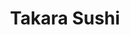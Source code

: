 ---
layout: place
title: "Takara Sushi"
permalink: /oregon/portland/takara-sushi.html
stateAbbr: OR
stateName: Oregon
cityName: Portland
place_id: ChIJgS4FZgCnlVQRqc6KG8XtQaE
photos:
  - name: >-
      places/ChIJgS4FZgCnlVQRqc6KG8XtQaE/photos/AUy1YQ15yKrV0hyMWjMaM-KpHiFOYN-GMOMgura_3tTu69zNv6MPgveNWDZcuCygNzSE-As_b1mmISEz2fb818-uUAcQr2RefAm0_5ciPB7um7odoLhhcoubAkYkXGyAb6papO_9Ce1j85JQaEP5h6wTnqwirtySxMdmilmU6bsJkFxE5Y9hmP0JbNaNI5uCJbFFGDR1aMWuYgr0yrUgEKSKzWq9Pq5FYMDjAYVdEH1ypEIrPjlb_1lpR1oTLaX_MTTZmcXhMCOkpfHJm3--mT1v40tKqKhm3FUTDzyGKOqyuctNZK-ZSs2n6aW08kGYUoYCgSLughPBJ5BfljzrGGF8wCmXo-3WqJZvmRts_mxvkabGDAvlJdPfpybN0X99oTAUsIDOnS3899UB3uTDs4JaQiJdT8MZhY3kTQg3TPjTvVaNVA
    widthPx: 4000
    heightPx: 3000
    authorAttributions:
      - displayName: Brian K
        uri: https://maps.google.com/maps/contrib/104774727500009551816
        photoUri: >-
          https://lh3.googleusercontent.com/a-/ALV-UjXbYBxT_L0Xz3kv0q_gRvldf4vz1Kn5Ibp6RBzIObswNWmG1ruD=s100-p-k-no-mo
    flagContentUri: >-
      https://www.google.com/local/imagery/report/?cb_client=maps_api_places.places_api&image_key=!1e10!2sCIHM0ogKEICAgIDT8-nANw&hl=en-US
    googleMapsUri: >-
      https://www.google.com/maps/place//data=!3m4!1e2!3m2!1sCIHM0ogKEICAgIDT8-nANw!2e10!4m2!3m1!1s0x5495a70066052e81:0xa141edc51b8acea9
  - name: >-
      places/ChIJgS4FZgCnlVQRqc6KG8XtQaE/photos/AUy1YQ14KBqGzBVy-QoCPxOsx4b5v5eEzxb0DTQqzii-8o63trBqlZ0cBNdrGKKWPpyetOj3ud5T-hDWsHsxTMCK7Ij6HxL-y909KnlBKohlq4gezzlMbO_KjCHG-zkDIWo-Xq6uThcCSqqAwcoSzEGCFSzzuV1lOffZ9VPEb0oKvcuei_Y_u2v29sHDS7TfjBN8y8HcjdDGchicqmqiK_tC6EBa4mP6mleV-uSiMlZmL5VHqgDUbTRO8g_5zLNkRXIzPzMSGYDl-V0pFEVug7wZxxCrZfeaV2v4lSy_p7Yo4SvByf1CNzbgaLeiJ_IcAGzf2awpuhNkckAPfj8IUTeO5HQY_f44Xn3hO8tGqaUyyDx2bcHKxUBWey96HYLNeoEWMCwLhJBEEkDbh9-8qrBZtStWJMjyHQ8wbsMJ9NqSNUSqBSaX
    widthPx: 2136
    heightPx: 1201
    authorAttributions:
      - displayName: Loan Nguyen
        uri: https://maps.google.com/maps/contrib/112914142696415696534
        photoUri: >-
          https://lh3.googleusercontent.com/a-/ALV-UjW2TVfQqurHd1VY_sUvyO4w7xGJBKiotMtfu3ZH1A7QSP8aWw=s100-p-k-no-mo
    flagContentUri: >-
      https://www.google.com/local/imagery/report/?cb_client=maps_api_places.places_api&image_key=!1e10!2sCIHM0ogKEICAgIDryIm7qwE&hl=en-US
    googleMapsUri: >-
      https://www.google.com/maps/place//data=!3m4!1e2!3m2!1sCIHM0ogKEICAgIDryIm7qwE!2e10!4m2!3m1!1s0x5495a70066052e81:0xa141edc51b8acea9
  - name: >-
      places/ChIJgS4FZgCnlVQRqc6KG8XtQaE/photos/AUy1YQ1o9h6wliYucJSHFg5m3MF3HAL8GnMF7OZ0WK8bn4SRfDUd956lQW-YZ3mEFyrr3GOEQAksAuy07Gtlt5nnXdY21F5dfBuSVlucXa2WcPsVTIzlNScWbo7dkBwDFccR13R_O6sRG4cxqD2hzbrf-Gl_k21EJPTn6Ec6htM07Wb1HkZh68E09g469RQqJH8koaHsya8wkvAkozFOaSou5jWHRLOoSYOlXH-P6h-rDfAKRfzTEmR504MC5eBIouTcqbqzb9RZDrB9XJORiFiMYQHGELA-yIo6Rh43v6LzkIJPNg
    widthPx: 4032
    heightPx: 3024
    authorAttributions:
      - displayName: Takara Sushi
        uri: https://maps.google.com/maps/contrib/107530175558690427574
        photoUri: >-
          https://lh3.googleusercontent.com/a/ACg8ocJGICYP-2XrX7wH_mh4nCrU8e616XK-9uEYNHXwh0IPWuCZ4w=s100-p-k-no-mo
    flagContentUri: >-
      https://www.google.com/local/imagery/report/?cb_client=maps_api_places.places_api&image_key=!1e10!2sAF1QipMqbfUjhYz86lS0AsaBvL-C9DhLgGXRYuQPaQdb&hl=en-US
    googleMapsUri: >-
      https://www.google.com/maps/place//data=!3m4!1e2!3m2!1sAF1QipMqbfUjhYz86lS0AsaBvL-C9DhLgGXRYuQPaQdb!2e10!4m2!3m1!1s0x5495a70066052e81:0xa141edc51b8acea9
  - name: >-
      places/ChIJgS4FZgCnlVQRqc6KG8XtQaE/photos/AUy1YQ2eyV9Umx4Q_PQW3yNo5PJq2ylJAQgPjJucjAjiWhcTIO623K71Y4oPsZ4u7w0BgiUQ5lh7la4MuCXcowHggCCe-rPNIrbus7g8dPWss1SAGsX-GZj0zrK76Zt0B12phLmrvQ7Zn0xjoR-nTZKTI6m7fMSrpkO1k_cQBr4Pw-0lERAnM7XN2lBMQFVPkb_7zAUnKHyqxLr8OL7xjYeKEkeZ9_h28jP5B0Mf_WGQSY9B7XJQzUh_ocEmz7Pp5ctzuY-K4WigC-rP-tAXN60Yw1T6Vuye-SW51HzBYV4gCptvcThDMFJnRxHMRG9XrC7MFnEMPOMiGIO53QnTvGVfwtuyyqf5yQccCGrgnhjk70Wl5C8Nk0_McYRwQ9X4umJGavripsdXg1FHpJ32-x1FvtQF6H_U6m4CG-ZW-pmelIxYCA
    widthPx: 4800
    heightPx: 3600
    authorAttributions:
      - displayName: Thoa Thai
        uri: https://maps.google.com/maps/contrib/102648873551798380213
        photoUri: >-
          https://lh3.googleusercontent.com/a/ACg8ocKnPN7T2VdEYuvAb4o8ggmdg1f-gSo-wO-FMnSXQEWCL_YiNA=s100-p-k-no-mo
    flagContentUri: >-
      https://www.google.com/local/imagery/report/?cb_client=maps_api_places.places_api&image_key=!1e10!2sCIHM0ogKEICAgICH0uPASg&hl=en-US
    googleMapsUri: >-
      https://www.google.com/maps/place//data=!3m4!1e2!3m2!1sCIHM0ogKEICAgICH0uPASg!2e10!4m2!3m1!1s0x5495a70066052e81:0xa141edc51b8acea9
  - name: >-
      places/ChIJgS4FZgCnlVQRqc6KG8XtQaE/photos/AUy1YQ3CU9a61C2H85PGJXFEyTyjeny9I_a4zj9FKzgBEDEi5Djb6kh9D3_sECccZ7M1qz1Q6SFHXacDGQlyDzX4oqkmRNRCmzT-3AnWAMcxIdSg5K-GiGyJCofmHnF0k4LJ48g6DH2fSF8Q75etw2WPtClmLsd6JB4nVHCg61_KKWoLLWolMPQSezVSwX3g7mk1zdsYw86JTY8MppQR1M3IxnhJGKaVkeaIgo7VzvhoPNOTQBb1mh_my1uYk9Au52-30Wlv8HXOrIwgvh2V9xv81IWm7oMTu7ptqP4R7zmqmV6zr1joRVZykm2aId43s2zGDrgl7dGaMMZqHd_wzhI4k6UMWGnUFivSJ9JiH04TrU-oJH-bfUTzz7gVl100cOhplfqenAwXnL-SDOMnNRnLyQTqYCNlZP1smBMHd45TVbLR_w
    widthPx: 4032
    heightPx: 3024
    authorAttributions:
      - displayName: Ting Zhang
        uri: https://maps.google.com/maps/contrib/107122862472288522389
        photoUri: >-
          https://lh3.googleusercontent.com/a/ACg8ocLbT2IGpLIP7faxPxq8YI50bYkoCLywBfA5W91vZTh3e11Mbg=s100-p-k-no-mo
    flagContentUri: >-
      https://www.google.com/local/imagery/report/?cb_client=maps_api_places.places_api&image_key=!1e10!2sCIHM0ogKEICAgICbjqXFfg&hl=en-US
    googleMapsUri: >-
      https://www.google.com/maps/place//data=!3m4!1e2!3m2!1sCIHM0ogKEICAgICbjqXFfg!2e10!4m2!3m1!1s0x5495a70066052e81:0xa141edc51b8acea9
  - name: >-
      places/ChIJgS4FZgCnlVQRqc6KG8XtQaE/photos/AUy1YQ2ny5Hytj1AifmFAkwE9hEt9rLcrv8o7RGl3yR7hO3NESJ5CjnDm1i_FvWr958TzWu48rcAbLLAC54d44vyEsNi3viqM-bXRQ3IgCubN4YYPY8uNC5yd5naj7UXZbFCdNcPx2fkUgKo5e1c45L0Gju68khe2CauPK_PimgFK-TkCvYi8rkzfvROwtieFnx8BqxrQ0rvS5J0QxK-zaUzzep-Idx3PU0p8enETa6QWGCOeMP7d-e7_PvK_n-PAKgIg8nV1dXtkDukeAWyddK-UyhDtSmPeodVw9E5yh2HK2r5GFWfB_xVOdQDa1tf8Zm2R0D0dmCSXlvLtie1ahkxAjX2sBAP83shB0xz3_1Rn8H61HKz5B4--hf2xgS_Dlf3Qw8yrXn7b8lbvzI6e-kdS90XznckfOeR8rMTp_mMAoU
    widthPx: 4000
    heightPx: 2252
    authorAttributions:
      - displayName: Jennifer Sandvig
        uri: https://maps.google.com/maps/contrib/115515254470767765756
        photoUri: >-
          https://lh3.googleusercontent.com/a-/ALV-UjV-zDV1RpqrgbmQAL-gKr1qsH74aagGDdmwk60GxxSWal4g8fo=s100-p-k-no-mo
    flagContentUri: >-
      https://www.google.com/local/imagery/report/?cb_client=maps_api_places.places_api&image_key=!1e10!2sCIHM0ogKEICAgMDgsaqCLQ&hl=en-US
    googleMapsUri: >-
      https://www.google.com/maps/place//data=!3m4!1e2!3m2!1sCIHM0ogKEICAgMDgsaqCLQ!2e10!4m2!3m1!1s0x5495a70066052e81:0xa141edc51b8acea9
  - name: >-
      places/ChIJgS4FZgCnlVQRqc6KG8XtQaE/photos/AUy1YQ18k4YdCFfM3vsvKiN8pJDo1CcGaDeH1IxNn-2GDwtS_e3CDBKgfTjLFgHiy2CKblESlpBUyY1-sgBIUJ0xSdC5zqcb3v6LxF7FdTcilZVvcwfvVZkOOSotzgMB1M9mXyAOhEK8HmzuLD43UDxJw7CiK5i1cG5CLafmFr7IfK2H6_TWlwfX2iQP4KD_eqN_0giaQnCqIwg4lB3zgy8jK_lSgsqtXhdDHl9HByOEDN3gXB1R2iOMhtSNkyeU2YKfjMKQLw4sObVKyT1hqXqcNcF4YYpy3-fwCirin4aDbSnCYUrnJ8Eti0V1y6_FJjQn34sXszycF2TG82WlWXYTwO2PjTvoaeyIzrLkhBRdej3zHydS-_yjZOe3z_47TZtd7JWrKl8iEeedkRTlApOr26MYYI4dSJQc5NE4Am1cdZvVx0l1
    widthPx: 1024
    heightPx: 576
    authorAttributions:
      - displayName: Loan Nguyen
        uri: https://maps.google.com/maps/contrib/112914142696415696534
        photoUri: >-
          https://lh3.googleusercontent.com/a-/ALV-UjW2TVfQqurHd1VY_sUvyO4w7xGJBKiotMtfu3ZH1A7QSP8aWw=s100-p-k-no-mo
    flagContentUri: >-
      https://www.google.com/local/imagery/report/?cb_client=maps_api_places.places_api&image_key=!1e10!2sCIHM0ogKEICAgIDryInl_gE&hl=en-US
    googleMapsUri: >-
      https://www.google.com/maps/place//data=!3m4!1e2!3m2!1sCIHM0ogKEICAgIDryInl_gE!2e10!4m2!3m1!1s0x5495a70066052e81:0xa141edc51b8acea9
  - name: >-
      places/ChIJgS4FZgCnlVQRqc6KG8XtQaE/photos/AUy1YQ3tY-SvDUnnWF5RYR4Quol9k2qHeZ1_wcHv5xJ3w9rskvoet0oBWP7_QkelVoPSXU-AqreZB_xWwQRiQhQr00QKIGPuzyZ4JITJyPiOYjNTmc74ch2Om7acsrPLNxVB-G9TfsXhEbCWlaamtLuKXVxp2ne9x9ftzG0aX_GFzl4yiTqgaXjtGRQq4MQCQsN9kwAB4EmIq6aeDodHgrZe_kACKvgH1Beswb2V5-CmvrBq59BqMnWMq0I4_Uw9BWg42ny0CHVblYRJfJoQQ86cwJb-yqOrzNdNHM8ShdZNK3puI-Zc1-zDrWBXiqs6yRSqWQZNguGxu81PuH3qYh9wnCc-QLNevW3Jw1vEvDrlWPD-YgBpiTnzJVa24ydElaHT67uf6tgfwcMwXbNTMVG3lF_CB--8xJzNI4DUKtf8kbBjwQ
    widthPx: 4000
    heightPx: 2252
    authorAttributions:
      - displayName: Jennifer Sandvig
        uri: https://maps.google.com/maps/contrib/115515254470767765756
        photoUri: >-
          https://lh3.googleusercontent.com/a-/ALV-UjV-zDV1RpqrgbmQAL-gKr1qsH74aagGDdmwk60GxxSWal4g8fo=s100-p-k-no-mo
    flagContentUri: >-
      https://www.google.com/local/imagery/report/?cb_client=maps_api_places.places_api&image_key=!1e10!2sCIHM0ogKEICAgMDgsaqCbQ&hl=en-US
    googleMapsUri: >-
      https://www.google.com/maps/place//data=!3m4!1e2!3m2!1sCIHM0ogKEICAgMDgsaqCbQ!2e10!4m2!3m1!1s0x5495a70066052e81:0xa141edc51b8acea9
  - name: >-
      places/ChIJgS4FZgCnlVQRqc6KG8XtQaE/photos/AUy1YQ3WGRMISqdh_wB-CQNkSBluEe3GYbTB_ctiwwBLRSoCUo5EJhPef-4kOEAVlhl1h3NhgxxALVJeDNlOyVusfXyrUUO--FRtMzEKZAnzTqXvwuk6LtbPJRLcz_BFPmjQQ1B-zAydoOoL85vPXdeFRCVFWBkwAshW3iWyZqAKHnoBqWIGAosJAPNyZ3BpeiKDpYE-1LPRuHRlDVazi9clwhkc9OoRI6KxsYPnhaht9y176kL5buDW5_YTgxWahAYRU0NmzEeSffubBekD93gRvrFFhsgtFaHf9-ODXXWHenuB4p_9lNwyn11AmOZCgk10uscqkt7kkZ1ZhKdIq81ehnU9M8Vi5z_4OwVDQEPYUqPkloyWtFSswAUejcPoiUuPm9wGGrQ0dhMFLupuxhGoTReVj9j9juySrel3txAZjghRq6eGa6atG6RVZtErRQ
    widthPx: 3000
    heightPx: 4000
    authorAttributions:
      - displayName: Tim Winder
        uri: https://maps.google.com/maps/contrib/105110203216682871632
        photoUri: >-
          https://lh3.googleusercontent.com/a-/ALV-UjUDmPFRY7SsgHOWpDcClSfc8i0Jaf1UzburNtcA86F9IDLV7uwMWg=s100-p-k-no-mo
    flagContentUri: >-
      https://www.google.com/local/imagery/report/?cb_client=maps_api_places.places_api&image_key=!1e10!2sCIABIhAGbyfQlDrktmezVjgAARBM&hl=en-US
    googleMapsUri: >-
      https://www.google.com/maps/place//data=!3m4!1e2!3m2!1sCIABIhAGbyfQlDrktmezVjgAARBM!2e10!4m2!3m1!1s0x5495a70066052e81:0xa141edc51b8acea9
  - name: >-
      places/ChIJgS4FZgCnlVQRqc6KG8XtQaE/photos/AUy1YQ1p4BvAL77jqgIqJc2WF6xzxSV01w7NTq2ouY_Vtw553NUN9IFy4b1r-MCoAClyK8luvPrqP1XcJ0zWXhp6SIcYt11yKV7OAe54qdW5w0HqtgfQFUtj5LK_9N4pcc76jbBEvu-ByMcur3SKNHcl9w9-d6zLC3m0j9LjSIn8mfrVEWcncSpmLf0-ei2YCaWRGFsQlVz6R4TwUPxjpVZ5kdPEsY9zlzxbRGAC258APqDhkJjALtNXPQP6GH9LrxsT4ySNfhwDAi-a19UyYclf6J6IHamnC-195dtdOJOuN1uLcg
    widthPx: 4032
    heightPx: 3024
    authorAttributions:
      - displayName: Takara Sushi
        uri: https://maps.google.com/maps/contrib/107530175558690427574
        photoUri: >-
          https://lh3.googleusercontent.com/a/ACg8ocJGICYP-2XrX7wH_mh4nCrU8e616XK-9uEYNHXwh0IPWuCZ4w=s100-p-k-no-mo
    flagContentUri: >-
      https://www.google.com/local/imagery/report/?cb_client=maps_api_places.places_api&image_key=!1e10!2sAF1QipMRh96slqgD1nZNoxd6oRmt6bPIp81wUe6sK831&hl=en-US
    googleMapsUri: >-
      https://www.google.com/maps/place//data=!3m4!1e2!3m2!1sAF1QipMRh96slqgD1nZNoxd6oRmt6bPIp81wUe6sK831!2e10!4m2!3m1!1s0x5495a70066052e81:0xa141edc51b8acea9
address: 1264 NW Naito Pkwy, Portland, OR 97209, USA
street: 1264 NW Naito Pkwy
city: Portland
state: OR
zip: '97209'
country: USA
neighborhood: Northwest Portland
latitude: '45.532376'
longitude: '-122.678666'
accessibility_options:
  wheelchairAccessibleEntrance: true
business_status: OPERATIONAL
name: Takara Sushi
google_maps_links:
  directionsUri: >-
    https://www.google.com/maps/dir//''/data=!4m7!4m6!1m1!4e2!1m2!1m1!1s0x5495a70066052e81:0xa141edc51b8acea9!3e0
  placeUri: https://maps.google.com/?cid=11619829944419012265
  writeAReviewUri: >-
    https://www.google.com/maps/place//data=!4m3!3m2!1s0x5495a70066052e81:0xa141edc51b8acea9!12e1
  reviewsUri: >-
    https://www.google.com/maps/place//data=!4m4!3m3!1s0x5495a70066052e81:0xa141edc51b8acea9!9m1!1b1
  photosUri: >-
    https://www.google.com/maps/place//data=!4m3!3m2!1s0x5495a70066052e81:0xa141edc51b8acea9!10e5
primary_type: Japanese Restaurant
opening_hours:
  regular: null
  current: null
secondary_opening_hours:
  regular:
    weekdayDescriptions: null
    type: null
  current:
    weekdayDescriptions: null
    type: null
phone: null
price_level: null
price_range: null
rating: null
rating_count: 0
website: null
description: null
reviews: null
parking_options: null
payment_options: null
allow_dogs: null
curbside_pickup: null
delivery: null
dine_in: null
good_for_children: null
good_for_groups: null
good_for_sports: null
live_music: null
menu_for_children: null
outdoor_seating: null
reservable: null
restroom: null
serves_beer: null
serves_breakfast: null
serves_brunch: null
serves_cocktails: null
serves_coffee: null
serves_dinner: null
serves_dessert: null
serves_lunch: null
serves_vegetarian_food: null
serves_wine: null
takeout: null
slug: Takara-Sushi

---
